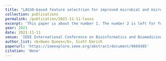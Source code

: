 ```yaml
---
title: "LASSO-based feature selectrion for improved microbial and microbiome classification"
collection: publications
permalink: /publication/2021-11-11-lasso
excerpt: 'This paper is about the number 1. The number 2 is left for future work.'
year: 2021
date: 2021-11-11
venue: 'IEEE International Conference on Bioinformatics and Biomedicine (BIBM), Workshop on Machine Learning and Artificial Intelligence in Bioinformatics and Medical Informatics'
author_list: <b>Owen Queen</b>, Scott Emrich
paperurl: 'https://ieeexplore.ieee.org/abstract/document/9669485'
citation: 'None'
---
```

